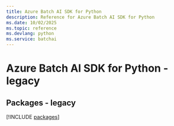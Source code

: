 ```yaml
---
title: Azure Batch AI SDK for Python
description: Reference for Azure Batch AI SDK for Python
ms.date: 10/02/2025
ms.topic: reference
ms.devlang: python
ms.service: batchai
---
```

# Azure Batch AI SDK for Python - legacy
## Packages - legacy
[!INCLUDE [packages](batch-ai-index.md)]